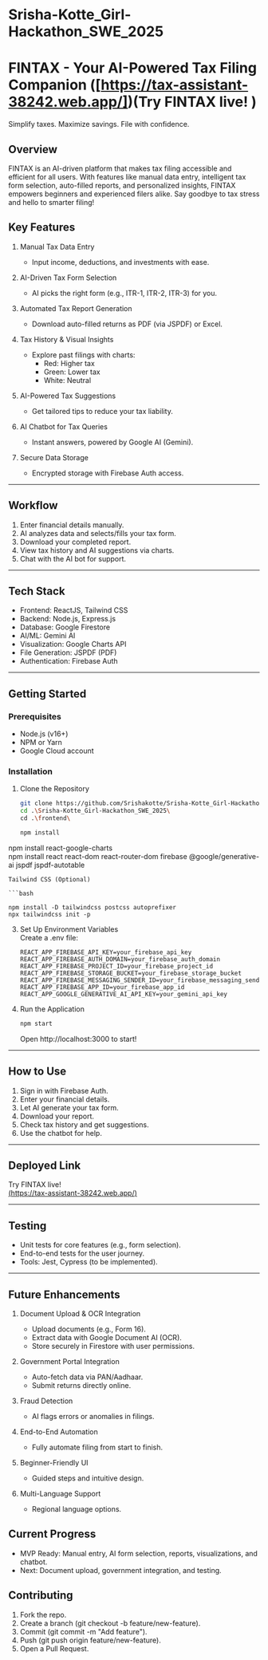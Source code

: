 # Srisha-Kotte_Girl-Hackathon_SWE_2025

# FINTAX - Your AI-Powered Tax Filing Companion  ([https://tax-assistant-38242.web.app/])(Try FINTAX live! )
Simplify taxes. Maximize savings. File with confidence.  

## Overview  
FINTAX is an AI-driven platform that makes tax filing accessible and efficient for all users. With features like manual data entry, intelligent tax form selection, auto-filled reports, and personalized insights, FINTAX empowers beginners and experienced filers alike. Say goodbye to tax stress and hello to smarter filing!



## Key Features  

1. Manual Tax Data Entry  
   - Input income, deductions, and investments with ease.  

2. AI-Driven Tax Form Selection  
   - AI picks the right form (e.g., ITR-1, ITR-2, ITR-3) for you.  

3. Automated Tax Report Generation  
   - Download auto-filled returns as PDF (via JSPDF) or Excel.  

4. Tax History & Visual Insights  
   - Explore past filings with charts:  
     - Red: Higher tax  
     - Green: Lower tax  
     - White: Neutral  

5. AI-Powered Tax Suggestions  
   - Get tailored tips to reduce your tax liability.  

6. AI Chatbot for Tax Queries  
   - Instant answers, powered by Google AI (Gemini).  

7. Secure Data Storage  
   - Encrypted storage with Firebase Auth access.  

---

## Workflow  
1. Enter financial details manually.  
2. AI analyzes data and selects/fills your tax form.  
3. Download your completed report.  
4. View tax history and AI suggestions via charts.  
5. Chat with the AI bot for support.  

---

## Tech Stack  
- Frontend: ReactJS, Tailwind CSS  
- Backend: Node.js, Express.js  
- Database: Google Firestore  
- AI/ML: Gemini AI  
- Visualization: Google Charts API  
- File Generation: JSPDF (PDF)  
- Authentication: Firebase Auth  

---

## Getting Started  

### Prerequisites  
- Node.js (v16+)  
- NPM or Yarn  
- Google Cloud account  

### Installation  
1. Clone the Repository  
   ```bash  
   git clone https://github.com/Srishakotte/Srisha-Kotte_Girl-Hackathon_SWE_2025.git  
   cd .\Srisha-Kotte_Girl-Hackathon_SWE_2025\
   cd .\frontend\
   ```  
   ```bash  
   npm install  
  npm install react-google-charts  
   npm install react react-dom react-router-dom firebase @google/generative-ai jspdf jspdf-autotable  

   ```  
Tailwind CSS (Optional)

```bash

npm install -D tailwindcss postcss autoprefixer  
npx tailwindcss init -p
```

3. Set Up Environment Variables  
   Create a .env file:  
   ```plaintext  
   REACT_APP_FIREBASE_API_KEY=your_firebase_api_key  
   REACT_APP_FIREBASE_AUTH_DOMAIN=your_firebase_auth_domain  
   REACT_APP_FIREBASE_PROJECT_ID=your_firebase_project_id  
   REACT_APP_FIREBASE_STORAGE_BUCKET=your_firebase_storage_bucket  
   REACT_APP_FIREBASE_MESSAGING_SENDER_ID=your_firebase_messaging_sender_id  
   REACT_APP_FIREBASE_APP_ID=your_firebase_app_id  
   REACT_APP_GOOGLE_GENERATIVE_AI_API_KEY=your_gemini_api_key  
   ```  

4. Run the Application  
   ```bash  
   npm start  
   ```  
   Open http://localhost:3000 to start!  

---

## How to Use  
1. Sign in with Firebase Auth.  
2. Enter your financial details.  
3. Let AI generate your tax form.  
4. Download your report.  
5. Check tax history and get suggestions.  
6. Use the chatbot for help.  

---

## Deployed Link  
Try FINTAX live!  
[(https://tax-assistant-38242.web.app/)]([https://tax-assistant-38242.web.app/]) 

---

## Testing  

- Unit tests for core features (e.g., form selection).  
- End-to-end tests for the user journey.  
- Tools: Jest, Cypress (to be implemented).  

---

## Future Enhancements  

1. Document Upload & OCR Integration  
   - Upload documents (e.g., Form 16).  
   - Extract data with Google Document AI (OCR).  
   - Store securely in Firestore with user permissions.  

2. Government Portal Integration  
   - Auto-fetch data via PAN/Aadhaar.  
   - Submit returns directly online.  

3. Fraud Detection  
   - AI flags errors or anomalies in filings.  

4. End-to-End Automation  
   - Fully automate filing from start to finish.  

5. Beginner-Friendly UI  
   - Guided steps and intuitive design.  

6. Multi-Language Support  
   - Regional language options.  



## Current Progress  
- MVP Ready: Manual entry, AI form selection, reports, visualizations, and chatbot.  
- Next: Document upload, government integration, and testing.  



## Contributing  
1. Fork the repo.  
2. Create a branch (git checkout -b feature/new-feature).  
3. Commit (git commit -m "Add feature").  
4. Push (git push origin feature/new-feature).  
5. Open a Pull Request.  





